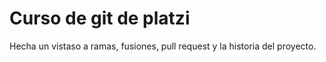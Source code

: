# Curso de git de platzi

Hecha un vistaso a ramas, fusiones, pull request y la historia del proyecto.
